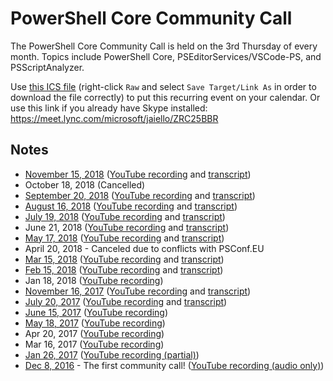 # PowerShell Core Community Call

The PowerShell Core Community Call is held on the 3rd Thursday of every month.
Topics include PowerShell Core, PSEditorServices/VSCode-PS, and PSScriptAnalyzer.

Use [this ICS file](RecurringCommunityCall.ics) (right-click `Raw` and select `Save Target/Link As` in order to download the file correctly) to put this recurring event on your calendar.
Or use this link if you already have Skype installed: https://meet.lync.com/microsoft/jaiello/ZRC25BBR

## Notes

* [November 15, 2018](./20181115_Notes.md) ([YouTube recording](https://youtu.be/tXNApuN7t98) and [transcript](./20181115_ChatTranscript.txt))
* October 18, 2018 (Cancelled)
* [September 20, 2018](./20180920_Notes.md) ([YouTube recording](https://youtu.be/9YraKKUQv74) and [transcript](20180920_ChatTranscript.txt))
* [August 16, 2018](./20180816_Notes.md) ([YouTube recording](https://youtu.be/eNIbm4h2guE) and [transcript](20180816_ChatTranscript.txt))
* [July 19, 2018](./20180719_Notes.md) ([YouTube recording](https://youtu.be/0eu--5muiLI) and [transcript](20180719_ChatTranscript.txt))
* June 21, 2018 ([YouTube recording](https://youtu.be/Wj5kksgNTTs) and [transcript](20180621_ChatTranscript.txt))
* [May 17, 2018](./20180517_Notes.md) ([YouTube recording](https://youtu.be/2ZWBuyZvTTg) and [transcript](20180517_ChatTranscript.txt))
* April 20, 2018 - Canceled due to conflicts with PSConf.EU
* [Mar 15, 2018](./20180315_Notes.md) ([YouTube recording](https://youtu.be/PqH2qho-HDE) and [transcript](20180315_ChatTranscript.txt))
* [Feb 15, 2018](./20180215_Notes.md) ([YouTube recording](https://youtu.be/fz8KxMoQDaM) and [transcript](20180215_ChatTranscript.txt))
* Jan 18, 2018 ([YouTube recording](https://youtu.be/SFz-fFue0dg))
* [November 16, 2017](./20171116_Notes.md) ([YouTube recording](https://youtu.be/EZ-UqdP_bxQ) and [transcript](./20171116_ChatTranscript.txt))
* [July 20, 2017](./20170720_Notes.md) ([YouTube recording](https://www.youtube.com/watch?v=DF2L5ezX7AE) and [transcript](./20170720_ChatTranscript.txt))
* [June 15, 2017](./20170615_ChatTranscript.txt) ([YouTube recording](https://www.youtube.com/watch?v=Iu_Q_3cUxTQ))
* [May 18, 2017](./20170518_ChatTranscript.txt) ([YouTube recording](https://www.youtube.com/watch?v=f8WXuFrVSKM))
* Apr 20, 2017 ([YouTube recording](https://www.youtube.com/watch?v=7NFct1AxFOU))
* Mar 16, 2017 ([YouTube recording](https://www.youtube.com/watch?v=tkBiVxd7l2I))
* [Jan 26, 2017](./20170126_ChatTranscript.txt) ([YouTube recording (partial)](https://www.youtube.com/watch?v=j7g5UbVFYqQ))
* [Dec 8, 2016](./20161208_Notes.md) - The first community call! ([YouTube recording (audio only)](https://www.youtube.com/watch?v=N_i0He9jauY))
